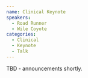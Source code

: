 ```yaml
---
name: Clinical Keynote
speakers:
  - Road Runner
  - Wile Coyote
categories:
  - Clinical
  - Keynote
  - Talk
---
```


TBD - announcements shortly.